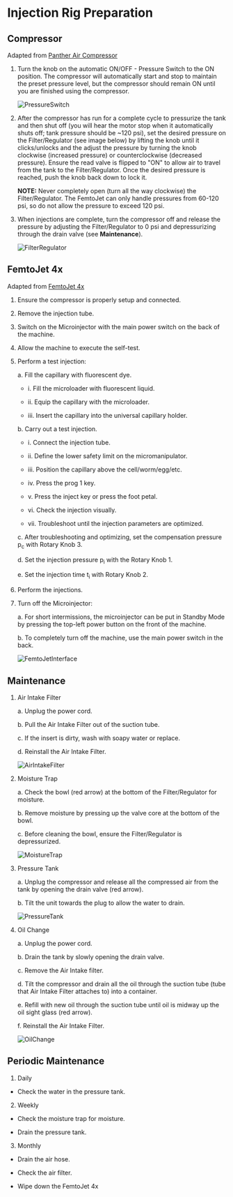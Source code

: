 # Injection Rig Preparation

## Compressor

Adapted from [Panther Air Compressor](../Injection_Rig_Preparation/PantherAirCompressor.pdf)  

1. Turn the knob on the automatic ON/OFF - Pressure Switch to the ON position. The compressor will automatically start and stop to maintain the preset pressure level, but the compressor should remain ON until you are finished using the compressor.

    ![PressureSwitch](img/PressureSwitch.PNG)

2. After the compressor has run for a complete cycle to pressurize the tank and then shut off (you will hear the motor stop when it automatically shuts off; tank pressure should be ~120 psi), set the desired pressure on the Filter/Regulator (see image below) by lifting the knob until it clicks/unlocks and the adjust the pressure by turning the knob clockwise (increased pressure) or counterclockwise (decreased pressure). Ensure the read valve is flipped to "ON" to allow air to travel from the tank to the Filter/Regulator. Once the desired pressure is reached, push the knob back down to lock it.

    **NOTE:** Never completely open (turn all the way clockwise) the Filter/Regulator. The FemtoJet can only handle pressures from 60-120 psi, so do not allow the pressure to exceed 120 psi.

3. When injections are complete, turn the compressor off and release the pressure by adjusting the Filter/Regulator to 0 psi and depressurizing through the drain valve (see **Maintenance**).

    ![FilterRegulator](img/FilterRegulator.PNG)

## FemtoJet 4x

Adapted from [FemtoJet 4x](../Injection_Rig_Preparation/FemtoJet4x.pdf)

1. Ensure the compressor is properly setup and connected.

2. Remove the injection tube.

3. Switch on the Microinjector with the main power switch on the back of the machine.

4. Allow the machine to execute the self-test.

5. Perform a test injection:

    a. Fill the capillary with fluorescent dye.

    - i. Fill the microloader with fluorescent liquid.

    - ii. Equip the capillary with the microloader.

    - iii. Insert the capillary into the universal capillary holder.

    b. Carry out a test injection.

    - i. Connect the injection tube.

    - ii. Define the lower safety limit on the micromanipulator.

    - iii. Position the capillary above the cell/worm/egg/etc.

    - iv. Press the prog 1 key.

    - v. Press the inject key or press the foot petal.

    - vi. Check the injection visually.

    - vii. Troubleshoot until the injection parameters are optimized.

    c. After troubleshooting and optimizing, set the compensation pressure p<sub>c</sub> with Rotary Knob 3.

    d. Set the injection pressure p<sub>i</sub> with the Rotary Knob 1.

    e. Set the injection time t<sub>i</sub> with Rotary Knob 2.

6. Perform the injections.

7. Turn off the Microinjector:

    a. For short intermissions, the microinjector can be put in Standby Mode by pressing the top-left power button on the front of the machine.

    b. To completely turn off the machine, use the main power switch in the back.

    ![FemtoJetInterface](img/FemtoJetInterface.PNG)

## Maintenance

1. Air Intake Filter

    a. Unplug the power cord.

    b. Pull the Air Intake Filter out of the suction tube.

    c. If the insert is dirty, wash with soapy water or replace.

    d. Reinstall the Air Intake Filter.

    ![AirIntakeFilter](img/AirIntakeFilter.PNG)

2. Moisture Trap

    a. Check the bowl (red arrow) at the bottom of the Filter/Regulator for moisture.

    b. Remove moisture by pressing up the valve core at the bottom of the bowl.

    c. Before cleaning the bowl, ensure the Filter/Regulator is depressurized.

    ![MoistureTrap](img/MoistureTrap.PNG)

3. Pressure Tank

    a. Unplug the compressor and release all the compressed air from the tank by opening the drain valve (red arrow).

    b. Tilt the unit towards the plug to allow the water to drain.

    ![PressureTank](img/PressureTank.PNG)

4. Oil Change

    a. Unplug the power cord.

    b. Drain the tank by slowly opening the drain valve.

    c. Remove the Air Intake filter.

    d. Tilt the compressor and drain all the oil through the suction tube (tube that Air Intake Filter attaches to) into a container.

    e. Refill with new oil through the suction tube until oil is midway up the oil sight glass (red arrow).

    f. Reinstall the Air Intake Filter.

    ![OilChange](img/OilChange.PNG)

## Periodic Maintenance

1. Daily
  - Check the water in the pressure tank.

2. Weekly
  - Check the moisture trap for moisture.

  - Drain the pressure tank.

3. Monthly
  - Drain the air hose.

  - Check the air filter.

  - Wipe down the FemtoJet 4x
